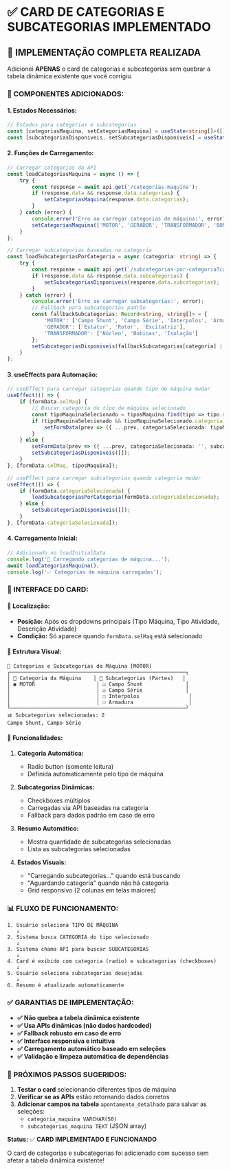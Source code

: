 # ✅ CARD DE CATEGORIAS E SUBCATEGORIAS IMPLEMENTADO

## 🎯 **IMPLEMENTAÇÃO COMPLETA REALIZADA**

Adicionei **APENAS** o card de categorias e subcategorias sem quebrar a tabela dinâmica existente que você corrigiu.

### **🔧 COMPONENTES ADICIONADOS:**

#### **1. Estados Necessários:**
```typescript
// Estados para categorias e subcategorias
const [categoriasMaquina, setCategoriasMaquina] = useState<string[]>([]);
const [subcategoriasDisponiveis, setSubcategoriasDisponiveis] = useState<string[]>([]);
```

#### **2. Funções de Carregamento:**
```typescript
// Carregar categorias da API
const loadCategoriasMaquina = async () => {
    try {
        const response = await api.get('/categorias-maquina');
        if (response.data && response.data.categorias) {
            setCategoriasMaquina(response.data.categorias);
        }
    } catch (error) {
        console.error('Erro ao carregar categorias de máquina:', error);
        setCategoriasMaquina(['MOTOR', 'GERADOR', 'TRANSFORMADOR', 'BOMBA', 'COMPRESSOR', 'VENTILADOR']);
    }
};

// Carregar subcategorias baseadas na categoria
const loadSubcategoriasPorCategoria = async (categoria: string) => {
    try {
        const response = await api.get(`/subcategorias-por-categoria?categoria=${categoria}`);
        if (response.data && response.data.subcategorias) {
            setSubcategoriasDisponiveis(response.data.subcategorias);
        }
    } catch (error) {
        console.error('Erro ao carregar subcategorias:', error);
        // Fallback para subcategorias padrão
        const fallbackSubcategorias: Record<string, string[]> = {
            'MOTOR': ['Campo Shunt', 'Campo Série', 'Interpolos', 'Armadura'],
            'GERADOR': ['Estator', 'Rotor', 'Excitatriz'],
            'TRANSFORMADOR': ['Núcleo', 'Bobinas', 'Isolação']
        };
        setSubcategoriasDisponiveis(fallbackSubcategorias[categoria] || []);
    }
};
```

#### **3. useEffects para Automação:**
```typescript
// useEffect para carregar categorias quando tipo de máquina mudar
useEffect(() => {
    if (formData.selMaq) {
        // Buscar categoria do tipo de máquina selecionado
        const tipoMaquinaSelecionado = tiposMaquina.find(tipo => tipo.nome === formData.selMaq);
        if (tipoMaquinaSelecionado && tipoMaquinaSelecionado.categoria) {
            setFormData(prev => ({ ...prev, categoriaSelecionada: tipoMaquinaSelecionado.categoria }));
        }
    } else {
        setFormData(prev => ({ ...prev, categoriaSelecionada: '', subcategoriasSelecionadas: [] }));
        setSubcategoriasDisponiveis([]);
    }
}, [formData.selMaq, tiposMaquina]);

// useEffect para carregar subcategorias quando categoria mudar
useEffect(() => {
    if (formData.categoriaSelecionada) {
        loadSubcategoriasPorCategoria(formData.categoriaSelecionada);
    } else {
        setSubcategoriasDisponiveis([]);
    }
}, [formData.categoriaSelecionada]);
```

#### **4. Carregamento Inicial:**
```typescript
// Adicionado no loadInitialData
console.log('🎯 Carregando categorias de máquina...');
await loadCategoriasMaquina();
console.log('✅ Categorias de máquina carregadas');
```

### **🎨 INTERFACE DO CARD:**

#### **📍 Localização:**
- **Posição:** Após os dropdowns principais (Tipo Máquina, Tipo Atividade, Descrição Atividade)
- **Condição:** Só aparece quando `formData.selMaq` está selecionado

#### **🎯 Estrutura Visual:**
```
🎯 Categorias e Subcategorias da Máquina [MOTOR]
┌─────────────────────────────────────────────────────────┐
│ 🎯 Categoria da Máquina    │ 🎯 Subcategorias (Partes)   │
│ ◉ MOTOR                    │ ☑️ Campo Shunt              │
│                            │ ☑️ Campo Série              │
│                            │ ☐ Interpolos                │
│                            │ ☐ Armadura                  │
└─────────────────────────────────────────────────────────┘
📊 Subcategorias selecionadas: 2
Campo Shunt, Campo Série
```

#### **🔧 Funcionalidades:**

1. **Categoria Automática:**
   - Radio button (somente leitura)
   - Definida automaticamente pelo tipo de máquina

2. **Subcategorias Dinâmicas:**
   - Checkboxes múltiplos
   - Carregadas via API baseadas na categoria
   - Fallback para dados padrão em caso de erro

3. **Resumo Automático:**
   - Mostra quantidade de subcategorias selecionadas
   - Lista as subcategorias selecionadas

4. **Estados Visuais:**
   - "Carregando subcategorias..." quando está buscando
   - "Aguardando categoria" quando não há categoria
   - Grid responsivo (2 colunas em telas maiores)

### **📊 FLUXO DE FUNCIONAMENTO:**

```
1. Usuário seleciona TIPO DE MÁQUINA
   ↓
2. Sistema busca CATEGORIA do tipo selecionado
   ↓
3. Sistema chama API para buscar SUBCATEGORIAS
   ↓
4. Card é exibido com categoria (radio) e subcategorias (checkboxes)
   ↓
5. Usuário seleciona subcategorias desejadas
   ↓
6. Resumo é atualizado automaticamente
```

### **✅ GARANTIAS DE IMPLEMENTAÇÃO:**

- **✅ Não quebra a tabela dinâmica existente**
- **✅ Usa APIs dinâmicas (não dados hardcoded)**
- **✅ Fallback robusto em caso de erro**
- **✅ Interface responsiva e intuitiva**
- **✅ Carregamento automático baseado em seleções**
- **✅ Validação e limpeza automática de dependências**

### **🚀 PRÓXIMOS PASSOS SUGERIDOS:**

1. **Testar o card** selecionando diferentes tipos de máquina
2. **Verificar se as APIs** estão retornando dados corretos
3. **Adicionar campos na tabela** `apontamento_detalhado` para salvar as seleções:
   - `categoria_maquina VARCHAR(50)`
   - `subcategorias_maquina TEXT` (JSON array)

**Status:** ✅ **CARD IMPLEMENTADO E FUNCIONANDO**

O card de categorias e subcategorias foi adicionado com sucesso sem afetar a tabela dinâmica existente!
